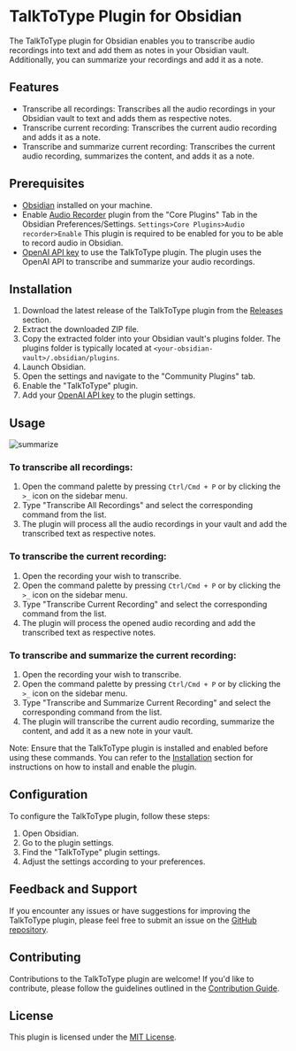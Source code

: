 # TalkToType Plugin for Obsidian

The TalkToType plugin for Obsidian enables you to transcribe audio recordings into text and add them as notes in your Obsidian vault. Additionally, you can summarize your recordings and add it as a note.

## Features

- Transcribe all recordings: Transcribes all the audio recordings in your Obsidian vault to text and adds them as respective notes.
- Transcribe current recording: Transcribes the current audio recording and adds it as a note.
- Transcribe and summarize current recording: Transcribes the current audio recording, summarizes the content, and adds it as a note.

## Prerequisites

- [Obsidian](https://obsidian.md/) installed on your machine.
- Enable [Audio Recorder](https://help.obsidian.md/Plugins/Audio+recorder) plugin from the "Core Plugins" Tab in the Obsidian Preferences/Settings.
   ```Settings>Core Plugins>Audio recorder>Enable```
    This plugin is required to be enabled for you to be able to record audio in Obsidian.
- [OpenAI API key](https://platform.openai.com/account/api-keys) to use the TalkToType plugin. The plugin uses the OpenAI API to transcribe and summarize your audio recordings.

## Installation

1. Download the latest release of the TalkToType plugin from the [Releases](https://github.com/NirantK/TalkToType/releases) section.
2. Extract the downloaded ZIP file.
3. Copy the extracted folder into your Obsidian vault's plugins folder. The plugins folder is typically located at `<your-obsidian-vault>/.obsidian/plugins`.
4. Launch Obsidian.
5. Open the settings and navigate to the "Community Plugins" tab.
6. Enable the "TalkToType" plugin.
7. Add your [OpenAI API key](https://platform.openai.com/account/api-keys) to the plugin settings.

## Usage

![summarize](https://media.giphy.com/media/v1.Y2lkPTc5MGI3NjExNWx3Y3EyaDU5b3M4eHp3eHdiZjV0enhlcWNpbHYxY29uNXgyNzkweSZlcD12MV9pbnRlcm5hbF9naWZfYnlfaWQmY3Q9Zw/Ka7yUKeHFPRoguVxno/giphy.gif)

### To transcribe all recordings:

1. Open the command palette by pressing `Ctrl/Cmd + P` or by clicking the `>_` icon on the sidebar menu.
2. Type "Transcribe All Recordings" and select the corresponding command from the list.
3. The plugin will process all the audio recordings in your vault and add the transcribed text as respective notes.

### To transcribe the current recording:

1. Open the recording your wish to transcribe.
2. Open the command palette by pressing `Ctrl/Cmd + P` or by clicking the `>_` icon on the sidebar menu.
3. Type "Transcribe Current Recording" and select the corresponding command from the list.
4. The plugin will process the opened audio recording and add the transcribed text as respective notes.

### To transcribe and summarize the current recording:

1. Open the recording your wish to transcribe.
2. Open the command palette by pressing `Ctrl/Cmd + P` or by clicking the `>_` icon on the sidebar menu.
3. Type "Transcribe and Summarize Current Recording" and select the corresponding command from the list.
4. The plugin will transcribe the current audio recording, summarize the content, and add it as a new note in your vault.

Note: Ensure that the TalkToType plugin is installed and enabled before using these commands. You can refer to the [Installation](#installation) section for instructions on how to install and enable the plugin.

## Configuration

To configure the TalkToType plugin, follow these steps:

1. Open Obsidian.
2. Go to the plugin settings.
3. Find the "TalkToType" plugin settings.
4. Adjust the settings according to your preferences.

## Feedback and Support

If you encounter any issues or have suggestions for improving the TalkToType plugin, please feel free to submit an issue on the [GitHub repository](https://github.com/NirantK/TalkToType/issues).

## Contributing

Contributions to the TalkToType plugin are welcome! If you'd like to contribute, please follow the guidelines outlined in the [Contribution Guide](CONTRIBUTING.md).

## License

This plugin is licensed under the [MIT License](LICENSE).
